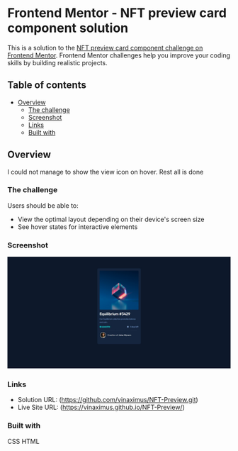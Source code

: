 # Frontend Mentor - NFT preview card component solution

This is a solution to the [NFT preview card component challenge on Frontend Mentor](https://www.frontendmentor.io/challenges/nft-preview-card-component-SbdUL_w0U). Frontend Mentor challenges help you improve your coding skills by building realistic projects. 

## Table of contents

- [Overview](#overview)
  - [The challenge](#the-challenge)
  - [Screenshot](#screenshot)
  - [Links](#links)
  - [Built with](#built-with)
 

## Overview
I could not manage to show the view icon on hover. Rest all is done

### The challenge

Users should be able to:

- View the optimal layout depending on their device's screen size
- See hover states for interactive elements

### Screenshot

![Screenshot](./screenshot.jpg)


### Links

- Solution URL: (https://github.com/vinaximus/NFT-Preview.git)
- Live Site URL: (https://vinaximus.github.io/NFT-Preview/)


### Built with
CSS
HTML


